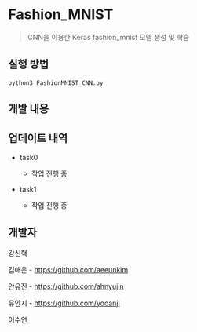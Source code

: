 # Fashion_MNIST
> CNN을 이용한 Keras fashion_mnist 모델 생성 및 학습

## 실행 방법
```
python3 FashionMNIST_CNN.py
```

## 개발 내용

## 업데이트 내역

* task0
    * 작업 진행 중
    
* task1
    * 작업 진행 중
    

## 개발자
강신혁

김애은 - https://github.com/aeeunkim

안유진 - https://github.com/ahnyujin

유안지 - https://github.com/yooanji

이수연
